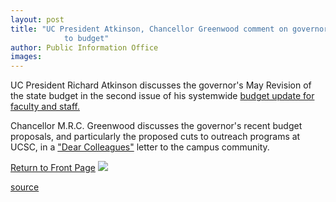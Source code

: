 ```yaml
---
layout: post
title: "UC President Atkinson, Chancellor Greenwood comment on governor's 'May Revise'
			to budget"
author: Public Information Office
images:
---
```


UC President Richard Atkinson discusses the governor's May Revision of the state budget in the second issue of his systemwide [budget update for faculty and staff.][1]

Chancellor M.R.C. Greenwood discusses the governor's recent budget proposals, and particularly the proposed cuts to outreach programs at UCSC, in a ["Dear Colleagues"][2] letter to the campus community.

  
  

[Return to Front Page][3] ![ ][4]

[1]: http://www.ucsc.edu/currents/01-02/06-03/atkinson_budget2.html
[2]: http://www.ucsc.edu/news_events/messages/01-02/06-03.budget.html
[3]: ../../index.html
[4]: ../../images/trans.gif

[source](http://www1.ucsc.edu/currents/01-02/06-10/budget.html "Permalink to budget")
